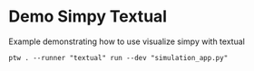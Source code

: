 # Demo Simpy Textual

Example demonstrating how to use visualize simpy with textual

```
ptw . --runner "textual" run --dev "simulation_app.py"
```